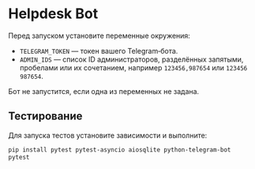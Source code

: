 # Helpdesk Bot

Перед запуском установите переменные окружения:

- `TELEGRAM_TOKEN` — токен вашего Telegram‑бота.
- `ADMIN_IDS` — список ID администраторов, разделённых запятыми, пробелами или их сочетанием, например `123456,987654` или `123456 987654`.

Бот не запустится, если одна из переменных не задана.

## Тестирование

Для запуска тестов установите зависимости и выполните:

```bash
pip install pytest pytest-asyncio aiosqlite python-telegram-bot
pytest
```
